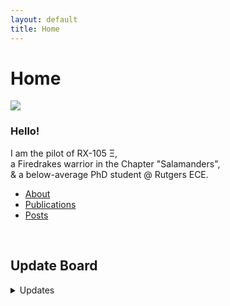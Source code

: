 ```yaml
---
layout: default
title: Home
---
```


# Home

<div class="home-grid">
    <div class="grid-img">
        <img src="{{ '/assets/img/index.JPG' | relative_url }}">
    </div>
    <div class="grid-desc">
    <h3>Hello!</h3>
        I am the pilot of RX-105 Ξ, <br>
        a Firedrakes warrior in the Chapter "Salamanders", <br> 
        & a below-average PhD student @ Rutgers ECE.
        <ul>
            <li><a href="/about">About</a></li>
            <li><a href="/publications">Publications</a></li>
            <li><a href="/posts">Posts</a></li>
            <!-- <li><a href="{{ site.baseurl }}/gallery/">Gallery</a></li> -->
        </ul>
    </div>
</div>
<br>

## Update Board
<details>
    <summary>Updates</summary><ul>
        <li>No Update</li>
    </ul>
</details>
